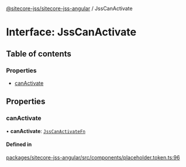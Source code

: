 [@sitecore-jss/sitecore-jss-angular](../README.md) / JssCanActivate

# Interface: JssCanActivate

## Table of contents

### Properties

- [canActivate](JssCanActivate.md#canactivate)

## Properties

### canActivate

• **canActivate**: [`JssCanActivateFn`](JssCanActivateFn.md)

#### Defined in

[packages/sitecore-jss-angular/src/components/placeholder.token.ts:96](https://github.com/Sitecore/jss/blob/7c905aeb3/packages/sitecore-jss-angular/src/components/placeholder.token.ts#L96)
